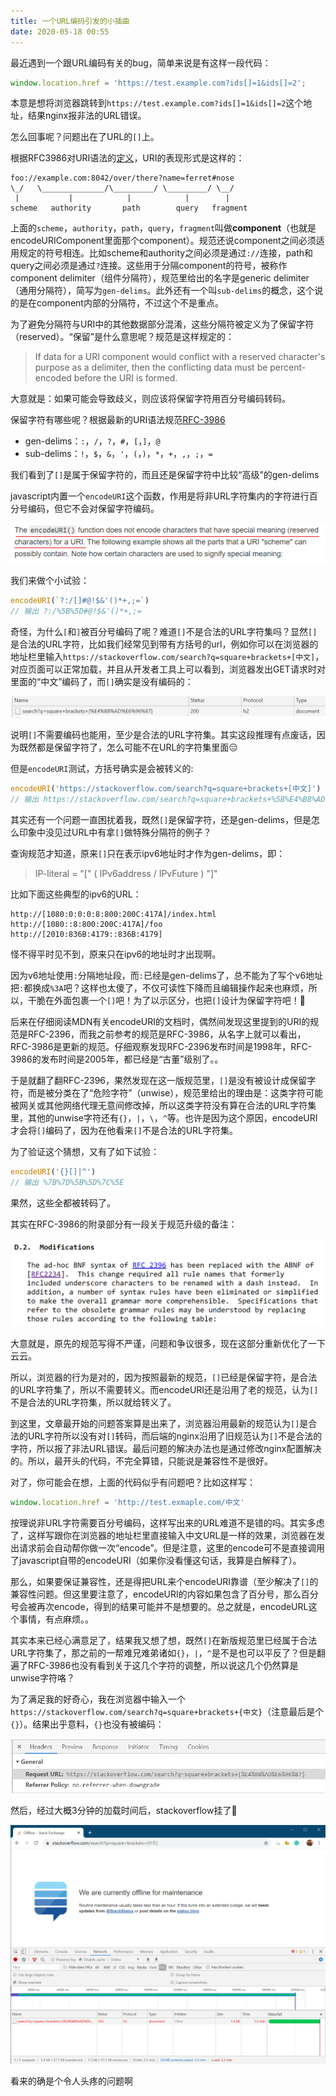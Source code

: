 ```yaml
---
title: 一个URL编码引发的小插曲
date: 2020-05-18 00:55
---
```


最近遇到一个跟URL编码有关的bug，简单来说是有这样一段代码：

```js
window.location.href = 'https://test.example.com?ids[]=1&ids[]=2';
```

本意是想将浏览器跳转到`https://test.example.com?ids[]=1&ids[]=2`这个地址，结果nginx报非法的URL错误。

怎么回事呢？问题出在了URL的`[]`上。

根据RFC3986对URI语法的[定义](https://tools.ietf.org/html/rfc3986#section-3)，URI的表现形式是这样的：

```
foo://example.com:8042/over/there?name=ferret#nose
\_/   \______________/\_________/ \_________/ \__/
 |           |            |            |        |
scheme   authority       path        query   fragment
```

上面的`scheme`，`authority`，`path`，`query`，`fragment`叫做**component**（也就是encodeURIComponent里面那个component）。规范还说component之间必须适用规定的符号相连。比如scheme和authority之间必须是通过`://`连接，path和query之间必须是通过`?`连接。这些用于分隔component的符号，被称作component delimiter（组件分隔符），规范里给出的名字是generic delimiter（通用分隔符），简写为`gen-delims`。此外还有一个叫`sub-delims`的概念，这个说的是在component内部的分隔符，不过这个不是重点。

为了避免分隔符与URI中的其他数据部分混淆，这些分隔符被定义为了保留字符（reserved）。“保留”是什么意思呢？规范是这样规定的：

> If data for a URI component would conflict with a reserved
   character's purpose as a delimiter, then the conflicting data must be
   percent-encoded before the URI is formed.

大意就是：如果可能会导致歧义，则应该将保留字符用百分号编码转码。

保留字符有哪些呢？根据最新的URI语法规范[RFC-3986](https://tools.ietf.org/html/rfc3986#section-2.2)

- gen-delims：`:`，`/`，`?`，`#`，`[`，`]`，`@`
- sub-delims：`!`，`$`，`&`，`'`，`(`，`)`，`*`，`+`，`,`，`;`，`=`

我们看到了`[]`是属于保留字符的，而且还是保留字符中比较“高级”的gen-delims

javascript内置一个`encodeURI`这个函数，作用是将非URL字符集内的字符进行百分号编码，但它不会对保留字符编码。

![](./encode_uri_description.png)

我们来做个小试验：

```js
encodeURI(`?:/[]#@!$&'()*+,;=`)
// 输出 ?:/%5B%5D#@!$&'()*+,;=
```

奇怪，为什么`[`和`]`被百分号编码了呢？难道`[]`不是合法的URL字符集吗？显然`[]`是合法的URL字符，比如我们经常见到带有方括号的url，例如你可以在浏览器的地址栏里输入`https://stackoverflow.com/search?q=square+brackets+[中文]`，对应页面可以正常加载，并且从开发者工具上可以看到，浏览器发出GET请求时对里面的“中文”编码了，而`[]`确实是没有编码的：

![](./reserved_bracket.png)

说明`[]`不需要编码也能用，至少是合法的URL字符集。其实这段推理有点废话，因为既然都是保留字符了，怎么可能不在URL的字符集里面😑

但是`encodeURI`测试，方括号确实是会被转义的:

```js
encodeURI('https://stackoverflow.com/search?q=square+brackets+[中文]')
// 输出 https://stackoverflow.com/search?q=square+brackets+%5B%E4%B8%AD%E6%96%87%5D
```

其实还有一个问题一直困扰着我，既然`[]`是保留字符，还是gen-delims，但是怎么印象中没见过URL中有拿`[]`做特殊分隔符的例子？

查询规范才知道，原来`[]`只在表示ipv6地址时才作为gen-delims，即：

> IP-literal    = "[" ( IPv6address / IPvFuture  ) "]"

比如下面这些典型的ipv6的URL：

```
http://[1080:0:0:0:8:800:200C:417A]/index.html
http://[1080::8:800:200C:417A]/foo
http://[2010:836B:4179::836B:4179]
```

怪不得平时见不到，原来只在ipv6的地址时才出现啊。

因为v6地址使用`:`分隔地址段，而`:`已经是gen-delims了，总不能为了写个v6地址把`:`都换成`%3A`吧？这样也太傻了，不仅可读性下降而且编辑操作起来也麻烦，所以，干脆在外面包裹一个`[]`吧！为了以示区分，也把`[]`设计为保留字符吧！🤦

后来在仔细阅读MDN有关encodeURI的文档时，偶然间发现这里提到的URI的规范是RFC-2396，而我之前参考的规范是RFC-3986，从名字上就可以看出，RFC-3986是更新的规范。仔细观察发现RFC-2396发布时间是1998年，RFC-3986的发布时间是2005年，都已经是“古董”级别了。。

于是就翻了翻RFC-2396，果然发现在这一版规范里，`[]`是没有被设计成保留字符，而是被分类在了“危险字符”（unwise），规范里给出的理由是：这类字符可能被网关或其他网络代理无意间修改掉，所以这类字符没有算在合法的URL字符集里，其他的unwise字符还有`{}`，`|`，`\`，`^`等。也许是因为这个原因，encodeURI才会将`[]`编码了，因为在他看来`[]`不是合法的URL字符集。

为了验证这个猜想，又有了如下试验：

```js
encodeURI('{}[]|^')
// 输出 %7B%7D%5B%5D%7C%5E
```

果然，这些全都被转码了。

其实在RFC-3986的附录部分有一段关于规范升级的备注：

![](./rfc_2396_changelog.png)

大意就是，原先的规范写得不严谨，问题和争议很多，现在这部分重新优化了一下云云。

所以，浏览器的行为是对的，因为按照最新的规范，`[]`已经是保留字符，是合法的URL字符集了，所以不需要转义。而encodeURI还是沿用了老的规范，认为`[]`不是合法的URL字符集，所以就给转义了。

到这里，文章最开始的问题答案算是出来了，浏览器沿用最新的规范认为`[]`是合法的URL字符所以没有对`[]`转码，而后端的nginx沿用了旧规范认为`[]`不是合法的字符，所以报了非法URL错误。最后问题的解决办法也是通过修改nginx配置解决的。所以，最开头的代码，不完全算错，只能说是兼容性不是很好。

对了，你可能会在想，上面的代码似乎有问题吧？比如这样写：

```js
window.location.href = 'http://test.exmaple.com/中文'
```

按理说非URL字符需要百分号编码，这样写出来的URL难道不是错的吗。其实多虑了，这样写跟你在浏览器的地址栏里直接输入中文URL是一样的效果，浏览器在发出请求前会自动帮你做一次“encode”。但是注意，这里的encode可不是直接调用了javascript自带的encodeURI（如果你没看懂这句话，我算是白解释了）。

那么，如果要保证兼容性，还是得把URL来个encodeURI靠谱（至少解决了`[]`的兼容性问题。但这里要注意了，encodeURI的内容如果包含了百分号，那么百分号会被再次encode，得到的结果可能并不是想要的。总之就是，encodeURL这个事情，有点麻烦。。

其实本来已经心满意足了，结果我又想了想，既然`[]`在新版规范里已经属于合法URL字符集了，那之前的一帮难兄难弟诸如`{}`，`|`，`^`是不是也可以平反了？但是翻遍了RFC-3986也没有看到关于这几个字符的调整，所以说这几个仍然算是unwise字符咯？

为了满足我的好奇心，我在浏览器中输入一个`https://stackoverflow.com/search?q=square+brackets+{中文}`（注意最后是个`{}`）。结果出乎意料，`{}`也没有被编码：

![](./uri_bracket_test.png)

然后，经过大概3分钟的加载时间后，stackoverflow挂了🤦

![](./stack_overflow_down.png)

看来的确是个令人头疼的问题啊
